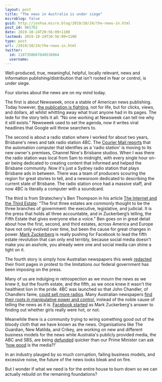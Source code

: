 ```yaml
---
layout: post
title: "The news in Australia is under siege"
microblog: false
guid: http://joshua.micro.blog/2019/10/24/the-news-in.html
post_id: 961762
date: 2019-10-24T20:56:09+1100
lastmod: 2019-10-24T20:56:09+1100
type: post
url: /2019/10/24/the-news-in.html
twitter:
  id: 1187358667848536064
  username: 
---
```

Well-produced, true, meaningful, helpful, locally relevant, news and information publishing/distribution that isn't rooted in fear or control, is under siege.

Four stories about the news are on my mind today.

The first is about Newsweek, once a stable of American news publishing. Today however, [the publication is fighting](https://www.cjr.org/special_report/newsweek.php), not for life, but for clicks, views, and dollars, all whilst whittling away what trust anyone had in its pages. The lede for the story tells it all: “No one working at Newsweek can tell me why it still exists.” Newsweek used to set the agenda, now it writes viral headlines that Google will throw searchers to.

The second is about a radio station where I worked for about two years, Brisbane's news and talk radio station 4BC. The [Courier Mail reports](https://www.couriermail.com.au/business/macquarie-media-appears-set-to-relocate-4bc-to-mt-coottha-but-it-could-mean-redundancies/news-story/964a6316ed236bd28de3c6671fb2d056) that the automation computer that identfies as a 'radio station' is moving to its new owner's premises, Channel Nine's Brisbane studios. When I was there the radio station was local from 5am to midnight, with every single hour on-air being dedicated to creating content that informed and helped the Brisbane community. Now it's just a Sydney radio station that plays Brisbane ads in between. There was a team of producers scouring the region for great stories to tell, and a newsroom dedicated to describing the current state of Brisbane. The radio station once had a massive staff, and now 4BC is literally  a computer with a soundcard.

The third is from Stratechery's Ben Thompson in his article [The Internet and the Third Estate](https://stratechery.com/2019/the-internet-and-the-third-estate/): “The first three estates are commonly thought to be the three branches of government: the executive, legislative, and judicial. It is the press that holds all three accountable, and in Zuckerberg’s telling, the Fifth Estate that gives everyone else a voice.” Ben goes on in great detail about how the first, second, and third estates, across America and Europe have not only evolved over time, but been the cause for great changes in power. [Mark Zuckerberg](https://twitter.com/sarahfrier/status/1184908897196429314?s=12) is really pushing for Facebook to lead the fifth estate revolution that can only end terribly, because social media doesn't make you an asshole, you already were one and social media can shine a light on it.

The fourth story is simply how Australian newspapers this week [redacted](https://www.reuters.com/video/2019/10/21/australian-papers-redact-front-pages-in?videoId=615634882) their front pages in protest to the limitations our federal government has been imposing on the press.

Many of us are indulging in retrospection as we mourn the news as we knew it, but the fourth estate, and the fifth, as we once knew it wasn't the healthiest lion in the pride. 4BC was launched so that John Chandler, of Chandlers fame, [could sell more radios](http://blogs.slq.qld.gov.au/slq-today/2015/04/08/john-beals-chandler-and-4bc-radio/). Many Australian newspapers [find their roots in manipulative power and control](https://www.nytimes.com/interactive/2019/04/03/magazine/rupert-murdoch-fox-news-trump.html), instead of the noble cause of telling the news as it is. [Facebook started](https://www.thecrimson.com/article/2003/11/19/facemash-creator-survives-ad-board-the/) as Mark Zuckerberg's answer to finding out whether girls really were hot, or not.

Meanwhile there is a community trying to wring something good out of the bloody cloth that we have known as the news. Organisations like The Guardian, New Matilda, and Crikey, are working on new and different business models for the news while Australia's publicly provided media, the ABC and SBS, are being [defunded](https://www.abc.net.au/news/2019-10-23/abc-boss-confirms-staff-to-go-following-budget-cuts/11629336) quicker than our Prime Minister can ask '[how good](https://www.abc.net.au/news/2019-08-06/secretive-government-agency-linked-to-afp-raid-on-abc-foi-shows/11387618) is the media?!'

In an industry plauged by so much corruption, failing business models, and excessive noise, the future of the news looks bleak and on fire.

But I wonder if what we need is for the entire house to burn down so we can actually rebuild on the remaining foundations?
